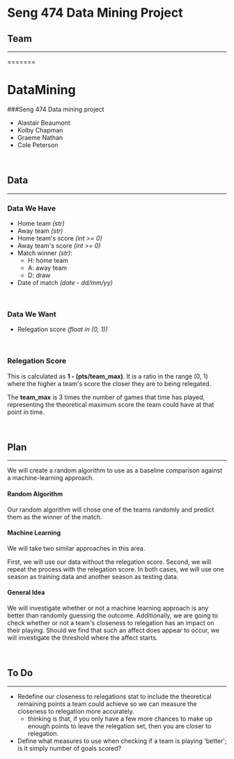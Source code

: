 # Seng 474 Data Mining Project
## Team
---
=======
# DataMining
###Seng 474 Data mining project
- Alastair Beaumont
- Kolby Chapman
- Graeme Nathan
- Cole Peterson

</br>

## Data
---
### Data We Have
- Home team *(str)*
- Away team *(str)*
- Home team's score *(int >= 0)*
- Away team's score *(int >= 0)*
- Match winner *(str)*:
    - H: home team
    - A: away team
    - D: draw
- Date of match *(date - dd/mm/yy)*

</br>


### Data We Want
- Relegation score *(float in (0, 1))*

</br>

### Relegation Score
This is calculated as **1 - (pts/team_max)**. It is a ratio in the range (0, 1) where the higher a team's score the closer they are to being relegated. 

The **team_max** is 3 times the number of games that time has played, representing the theoretical maximum score the team could have at that point in time.

</br>

## Plan
---
We will create 	a random algorithm to use as a baseline comparison against a machine-learning approach.

#### Random Algorithm
Our random algorithm will chose one of the teams randomly and predict them as the winner of the match.

#### Machine Learning
We will take two similar approaches in this area.

First, we will use our data without the relegation score. Second, we will repeat the process with the relegation score. In both cases, we will use one season as training data and another season as testing data.

#### General Idea
We will investigate whether or not a machine learning approach is any better than randomly guessing the outcome. Additionally, we are going to check whether or not a team's closeness to relegation has an impact on their playing. Should we find that such an affect does appear to occur, we will investigate the threshold where the affect starts.

</br>

## To Do
---
- Redefine our closeness to relegations stat to include the theoretical remaining points a team could achieve so we can measure the closeness to relegation more accurately.
	- thinking is that, if you only have a few more chances to make up enough points to leave the relegation set, then you are closer to relegation.
- Define what measures to use when checking if a team is playing 'better'; is it simply number of goals scored?

